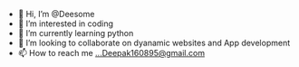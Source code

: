 - 👋 Hi, I’m @Deesome
- 👀 I’m interested in coding
- 🌱 I’m currently learning python
- 💞️ I’m looking to collaborate on dyanamic websites and App development
- 📫 How to reach me ...Deepak160895@gmail.com

<!---
Deesome/Deesome is a ✨ special ✨ repository because its `README.md` (this file) appears on your GitHub profile.
You can click the Preview link to take a look at your changes.
--->
